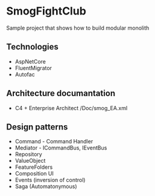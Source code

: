 # SmogFightClub
Sample project that shows how to build modular monolith

## Technologies
- AspNetCore 
- FluentMigrator 
- Autofac

## Architecture documantation
- C4 + Enterprise Architect /Doc/smog_EA.xml
  
## Design patterns
- Command - Command Handler
- Mediator - ICommandBus, IEventBus
- Repository
- ValueObject
- FeatureFolders
- Composition UI
- Events (inversion of control)
- Saga (Automatonymous)
